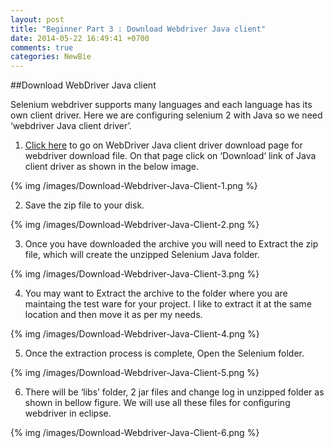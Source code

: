 ```yaml
---
layout: post
title: "Beginner Part 3 : Download Webdriver Java client"
date: 2014-05-22 16:49:41 +0700
comments: true
categories: NewBie
---
```

##Download WebDriver Java client

Selenium webdriver supports many languages and each language has its own client driver. Here we are configuring selenium 2 with Java so we need ‘webdriver Java client driver’.

<!--more-->

1) [Click here](http://docs.seleniumhq.org/download/) to go on WebDriver Java client driver download page for webdriver download file. On that page click on ‘Download‘ link of Java client driver as shown in the below image.

{% img /images/Download-Webdriver-Java-Client-1.png %}

2) Save the zip file to your disk.

{% img /images/Download-Webdriver-Java-Client-2.png %}

3) Once you have downloaded the archive you will need to Extract the zip file, which will create the unzipped Selenium Java folder.

{% img /images/Download-Webdriver-Java-Client-3.png %}

4) You may want to Extract the archive to the folder where you are maintaing the test ware for your project. I like to extract it at the same location and then move it as per my needs.

{% img /images/Download-Webdriver-Java-Client-4.png %}

5) Once the extraction process is complete, Open the Selenium folder.

{% img /images/Download-Webdriver-Java-Client-5.png %}

6) There will be ‘libs’ folder, 2 jar files and change log in unzipped folder as shown in bellow figure. We will use all these files for configuring webdriver in eclipse.

{% img /images/Download-Webdriver-Java-Client-6.png %}